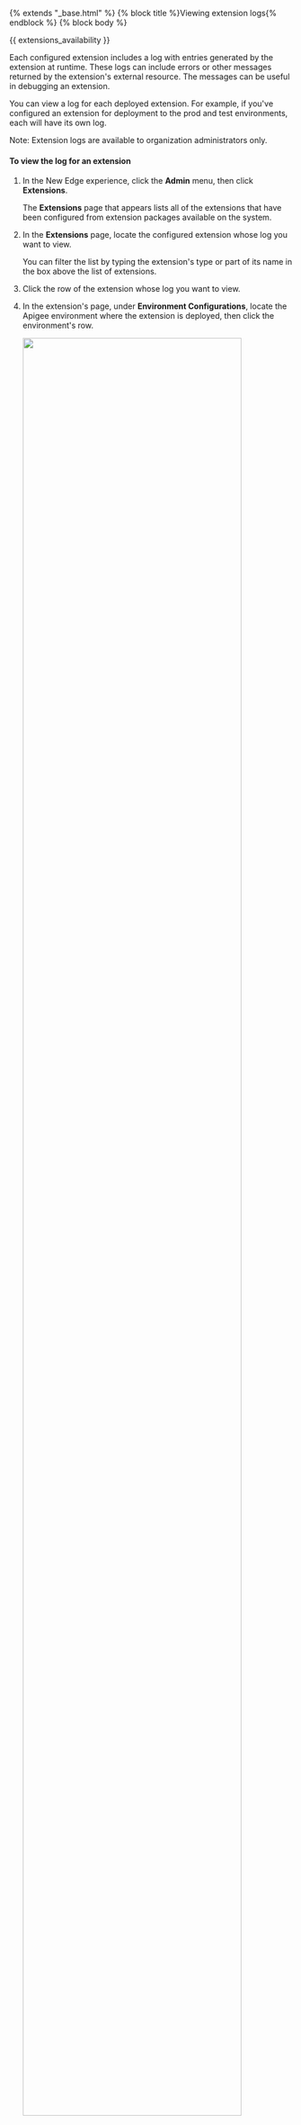 {% extends "_base.html" %}
{% block title %}Viewing extension logs{% endblock %}
{% block body %}

{{ extensions_availability }}

Each configured extension includes a log with entries generated by the extension at runtime. These logs can include errors or other messages returned by the extension's external resource. The messages can be useful in debugging an extension.

You can view a log for each deployed extension. For example, if you've configured an extension for deployment to the prod and test environments, each will have its own log.

Note: Extension logs are available to organization administrators only.

#### To view the log for an extension

1. In the New Edge experience, click the **Admin** menu, then click **Extensions**.

    The **Extensions** page that appears lists all of the extensions that have been configured from extension packages available on the system.

1. In the **Extensions** page, locate the configured extension whose log you want to view.

    You can filter the list by typing the extension's type or part of its name in the box above the list of extensions.

1. Click the row of the extension whose log you want to view.

1. In the extension's page, under **Environment Configurations**, locate the Apigee environment where the extension is deployed, then click the environment's row.

    <img src="/api-platform/images/extensions-click-test-deploy-env.png" width="90%" />

1. In the **Configurations:** __environment__ panel, locate the **Logs** near the bottom of the panel.

    <img src="/api-platform/images/extensions-logs-panel.png" width="50%" />

{% endblock %}
